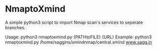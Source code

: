 # NmaptoXmind
A simple python3 script to import Nmap scan's services to seperate branches. 

Usage: python3 nmaptoxmind.py {PATHtoFILE} {URL}
Example: python3 nmaptoxmind.py /home/saggins/xmindnmap/central.xmind www.sagg.in
